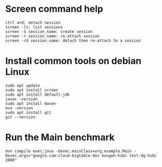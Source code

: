 # Screen command help
```
ctrl a+d: detach session
screen -ls: list sessions
screen -S session_name: create session
screen -r session_name: re-attach session
screen -rd session_name: detach then re-attach to a session
```

# Install common tools on debian Linux
```
sudo apt update
sudo apt install screen
sudo apt install default-jdk
javac -version
sudo apt install maven
mvn -version
sudo apt install git
git --version
```

# Run the Main benchmark
```
mvn compile exec:java -Dexec.mainClass=org.example.Main -Dexec.args="google.com:cloud-bigtable-dev kongwh-hsbc test-dg-hsbc 2000"
```